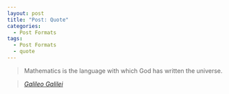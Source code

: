 ```yaml
---
layout: post
title: "Post: Quote"
categories:
  - Post Formats
tags:
  - Post Formats
  - quote
---
```


> Mathematics is the language with which God has written the universe.
  
> <cite><a href="https://www.quotes.net/quote/40051.html">Galileo Galilei</a></cite>
